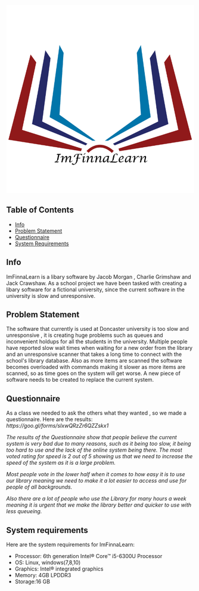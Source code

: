 [logo]:https://github.com/S010/imfinnalearn/blob/master/imfinnalearn.png "ImFinnaLearn!"

![alt text][logo]
<h2>Table of Contents</h2>
<ul>
  <li><a href="https://github.com/S010/imfinnalearn#info">Info</a></li>
  <li><a href="https://github.com/S010/imfinnalearn#problem-statement">Problem Statement</a></li>
  <li><a href="https://github.com/S010/imfinnalearn#questionnaire">Questionnaire</a></li>
  <li><a href="https://github.com/S010/imfinnalearn#system-requirements">System Requirements</a></li>
</ul>

<h2>Info</h2>
ImFinnaLearn is a libary software by Jacob Morgan , Charlie Grimshaw and Jack Crawshaw. As a school project we have been tasked with creating a libary software for a fictional university, since the current software in the university is slow and unresponsive.
<h2>Problem Statement</h2>
The software that currently is used at Doncaster university is too slow and unresponsive , it is creating huge problems such as queues and inconvenient holdups for all the students in the university.
Multiple people have reported slow wait times when waiting for a new order from the library and an unresponsive scanner that takes a long time to connect with the school's library database. 
Also as more items are scanned the software becomes overloaded with commands making it slower as more items are scanned, so as time goes on the system will get worse. 
A new piece of software needs to be created to replace the current system.
<h2>Questionnaire</h2>
As a class we needed to ask the others what they wanted , so we made a questionnaire. Here are the results:
<i>https://goo.gl/forms/sIxwQRzZr6QZZskx1

The results of the Questionnaire show that people believe the current system is very bad due to many reasons, such as it being too slow, it being too hard to use and the lack of the online system being there. The most voted rating for speed is 2 out of 5 showing us that we need to increase the speed of the system as it is a large problem. 

Most people vote in the lower half when it comes to how easy it is to use our library meaning we need to make it a lot easier to access and use for people of all backgrounds. 

Also there are a lot of people who use the Library for many hours a week meaning it is urgent that we make the library better and quicker to use with less queueing.
</i>

<h2>System requirements</h2>
Here are the system requirements for ImFinnaLearn:
<ul>
  <li>Processor: 6th generation Intel® Core™ i5-6300U Processor</li>
  <li>OS: Linux, windows(7,8,10)</li>
  <li>Graphics: Intel® integrated graphics</li>
  <li>Memory: 4GB LPDDR3</li>
  <li>Storage:16 GB</li>
</ul>
